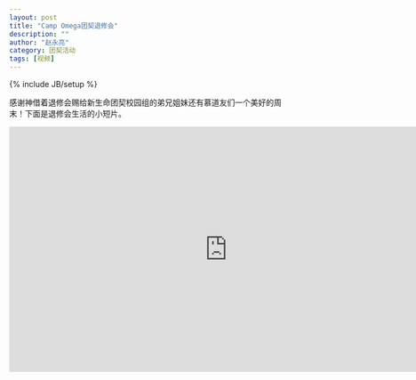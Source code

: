 ```yaml
---
layout: post
title: "Camp Omega团契退修会"
description: ""
author: "赵永亮"
category: 团契活动
tags: [视频]
---
```

{% include JB/setup %}

感谢神借着退修会赐给新生命团契校园组的弟兄姐妹还有慕道友们一个美好的周末！下面是退修会生活的小短片。


<div align="center">
<iframe width="784" height="441" src="https://www.youtube.com/embed/Q7Gc9z_Ro2o" frameborder="0" allowfullscreen></iframe>
</div>

